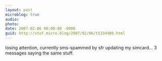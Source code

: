 ```yaml
---
layout: post
microblog: true
audio: 
photo: 
date: 2007-02-06 00:00:00 -0000
guid: http://xtof.micro.blog/2007/02/06/t5334480.html
---
```

losing attention, currently sms-spammed by sfr updating my simcard...  3 messages saying the same stuff. 
